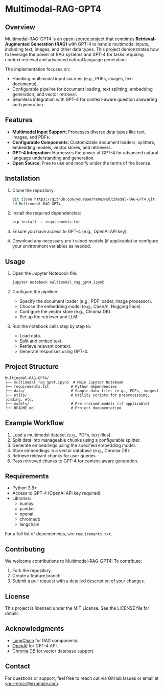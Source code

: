 # Multimodal-RAG-GPT4

## Overview
Multimodal-RAG-GPT4 is an open-source project that combines **Retrieval-Augmented Generation (RAG)** with GPT-4 to handle multimodal inputs, including text, images, and other data types. This project demonstrates how to leverage the power of RAG systems and GPT-4 for tasks requiring context retrieval and advanced natural language generation.

The implementation focuses on:
- Handling multimodal input sources (e.g., PDFs, images, text documents).
- Configurable pipeline for document loading, text splitting, embedding generation, and vector retrieval.
- Seamless integration with GPT-4 for context-aware question answering and generation.

## Features
- **Multimodal Input Support**: Processes diverse data types like text, images, and PDFs.
- **Configurable Components**: Customizable document loaders, splitters, embedding models, vector stores, and retrievers.
- **GPT-4 Integration**: Harnesses the power of GPT-4 for advanced natural language understanding and generation.
- **Open Source**: Free to use and modify under the terms of the license.

## Installation

1. Clone the repository:
   ```bash
   git clone https://github.com/yourusername/Multimodal-RAG-GPT4.git
   cd Multimodal-RAG-GPT4
   ```

2. Install the required dependencies:
   ```bash
   pip install -r requirements.txt
   ```

3. Ensure you have access to GPT-4 (e.g., OpenAI API key).
   
4. Download any necessary pre-trained models (if applicable) or configure your environment variables as needed.

## Usage

1. Open the Jupyter Notebook file:
   ```bash
   jupyter notebook multimodal_rag_gpt4.ipynb
   ```

2. Configure the pipeline:
   - Specify the document loader (e.g., PDF loader, image processor).
   - Choose the embedding model (e.g., OpenAI, Hugging Face).
   - Configure the vector store (e.g., Chroma DB).
   - Set up the retriever and LLM.

3. Run the notebook cells step by step to:
   - Load data.
   - Split and embed text.
   - Retrieve relevant context.
   - Generate responses using GPT-4.

## Project Structure

```
Multimodal-RAG-GPT4/
├── multimodal_rag_gpt4.ipynb  # Main Jupyter Notebook
├── requirements.txt          # Python dependencies
├── data/                     # Sample data files (e.g., PDFs, images)
├── utils/                    # Utility scripts for preprocessing, loading, etc.
├── models/                   # Pre-trained models (if applicable)
└── README.md                 # Project documentation
```

## Example Workflow

1. Load a multimodal dataset (e.g., PDFs, text files).
2. Split data into manageable chunks using a configurable splitter.
3. Generate embeddings using the specified embedding model.
4. Store embeddings in a vector database (e.g., Chroma DB).
5. Retrieve relevant chunks for user queries.
6. Pass retrieved chunks to GPT-4 for context-aware generation.

## Requirements
- Python 3.8+
- Access to GPT-4 (OpenAI API key required)
- Libraries:
  - numpy
  - pandas
  - openai
  - chromadb
  - langchain

For a full list of dependencies, see `requirements.txt`.

## Contributing
We welcome contributions to Multimodal-RAG-GPT4! To contribute:
1. Fork the repository.
2. Create a feature branch.
3. Submit a pull request with a detailed description of your changes.

## License
This project is licensed under the MIT License. See the LICENSE file for details.

## Acknowledgments
- [LangChain](https://github.com/hwchase17/langchain) for RAG components.
- [OpenAI](https://openai.com) for GPT-4 API.
- [Chroma DB](https://www.trychroma.com/) for vector database support.

## Contact
For questions or support, feel free to reach out via GitHub Issues or email at your-email@example.com.

